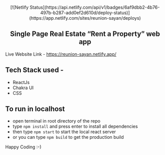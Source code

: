 <p align="center">
[![Netlify Status](https://api.netlify.com/api/v1/badges/6af9dbb2-4b76-497b-b287-add0ef2d610d/deploy-status)](https://app.netlify.com/sites/reunion-sayan/deploys)
</p>
<h2 align="center">Single Page Real Estate “Rent a Property” web app</h2>

Live Website Link - https://reunion-sayan.netlify.app/

## Tech Stack used -
- ReactJs
- Chakra UI
- CSS

## To run in localhost
- open terminal in root directory of the repo
- type `npm install` and press enter to install all dependencies
- then type `npm start` to start the local react server
- or you can type `npm build` to get the production build

Happy Coding :-)
